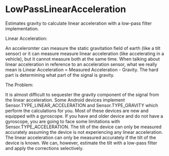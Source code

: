 LowPassLinearAcceleration
=========================

Estimates gravity to calculate linear acceleration with a low-pass filter implementation.

Linear Acceleration:

An acceleromter can measure the static gravitation field of earth (like a tilt sensor) or it can measure measure linear acceleration (like accelerating in a vehicle), but it cannot measure both at the same time. When talking about linear acceleration in reference to an acceleration sensor, what we really mean is Linear Acceleration = Measured Acceleration - Gravity. The hard part is determining what part of the signal is gravity.

The Problem:

It is almost difficult to sequester the gravity component of the signal from the linear acceleration. Some Android devices implement Sensor.TYPE_LINEAR_ACCELERATION and Sensor.TYPE_GRAVITY which perform the calculations for you. Most of these devices are new and equipped with a gyroscope. If you have and older device and do not have a gyroscope, you are going to face some limitations with Sensor.TYPE_ACCELERATION. The tilt of the device can only be measured accurately assuming the device is not experiencing any linear acceleration. The linear acceleration can only be measured accurately if the tilt of the device is known. We can, however, estimate the tilt with a low-pass filter and apply the corrections selectively. 
